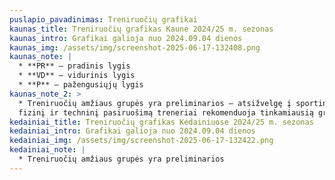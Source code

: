 ```yaml
---
puslapio_pavadinimas: Treniruočių grafikai
kaunas_title: Treniruočių grafikas Kaune 2024/25 m. sezonas
kaunas_intro: Grafikai galioja nuo 2024.09.04 dienos
kaunas_img: /assets/img/screenshot-2025-06-17-132408.png
kaunas_note: |
  * **PR** – pradinis lygis
  * **VD** – vidurinis lygis
  * **P** – pažengusiųjų lygis
kaunas_note_2: >
  * Treniruočių amžiaus grupės yra preliminarios – atsižvelgę į sportininko
  fizinį ir techninį pasiruošimą treneriai rekomenduoja tinkamiausią grupę.
kedainiai_title: Treniruočių grafikas Kėdainiuose 2024/25 m. sezonas
kedainiai_intro: Grafikai galioja nuo 2024.09.04 dienos
kedainiai_img: /assets/img/screenshot-2025-06-17-132422.png
kedainiai_note: |
  * Treniruočių amžiaus grupės yra preliminarios
---
```

